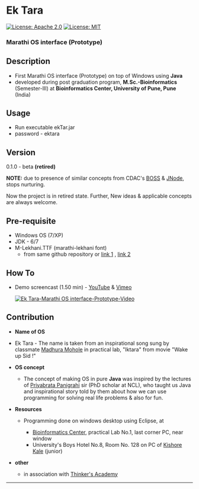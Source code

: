 Ek Tara
=====

[![License: Apache 2.0](https://img.shields.io/badge/License-Apache%202.0-blue.svg?style=flat)](https://opensource.org/licenses/Apache-2.0)
[![License: MIT](https://img.shields.io/badge/License-MIT-gg69b4.svg?style=flat)](https://opensource.org/licenses/MIT)

### Marathi OS interface (Prototype)
  
## Description

- First Marathi OS interface (Prototype) on top of Windows using **Java**
- developed during post graduation program, **M.Sc.-Bioinformatics** (Semester-III) at **Bioinformatics Center, University of Pune, Pune** (India)

## Usage

- Run executable ekTar.jar
- password - ektara

## Version

0.1.0 - beta **(retired)**

**NOTE:** due to presence of similar concepts from CDAC's [BOSS](http://bosslinux.in/ "(Bharat Operating System Solutions")  &  [JNode](http://www.jnode.org/ "Java New Operating System Design Effort"), stops nurturing.

Now the project is in retired state. Further, New ideas & applicable concepts are always welcome.


## Pre-requisite

- Windows OS (7/XP)
- JDK - 6/7
- M-Lekhani.TTF (marathi-lekhani font)
  - from same github repository or [link 1](http://www.oocities.org/sathaye3767/fonts.htm "Download Marathi Lekhani font") ,  [link 2](http://www.angelfire.com/pop/top4/fonts/ "Download Marathi Lekhani font")


## How To

  - Demo screencast (1.50 min) - [YouTube](http://youtu.be/m8Ujw2ju5ok "Ek Tara-Marathi OS interface-Prototype") &  [Vimeo](https://vimeo.com/78602458 "Ek Tara- Marathi OS interface- Prototype")

	[![Ek Tara-Marathi OS interface-Prototype-Video](http://img.youtube.com/vi/m8Ujw2ju5ok/1.jpg)](http://www.youtube.com/watch?v=m8Ujw2ju5ok)


## Contribution

- **Name of OS**
 - Ek Tara - The name is taken from an inspirational song sung by classmate  [Madhura Mohole](http://www.linkedin.com/pub/madhura-mohole/33/545/a05 "Linkedin") in practical lab, "Iktara" from movie "Wake up Sid !"

- **OS concept**
  - The concept of making OS in pure **Java** was inspired by the lectures of [Priyabrata Panigrahi](http://www.linkedin.com/pub/priyabrata-panigrahi/18/219/316 "Linkedin") sir (PhD scholar at NCL), who taught us Java and inspirational story told by them about how we can use programming for solving real life problems & also for fun.
  
- **Resources**  
  - Programming  done on windows desktop using Eclipse, at
  
      - [Bioinformatics Center](http://117.239.43.116/index.html "Homepage"), practical Lab No.1, last corner PC, near window
      - University's Boys Hotel No.8, Room No. 128 on PC of [Kishore Kale](http://www.linkedin.com/pub/kishor-kale/58/836/b73 "Linkedin") (junior)

- **other**
  - in association with [Thinker's Academy](http://thinkersacademy.weebly.com/ "Homepage")

---
